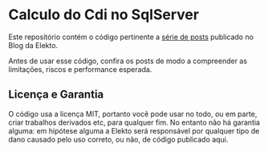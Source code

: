 # Calculo do Cdi no SqlServer

Este repositório contém o código pertinente a [série de posts](https://elekto.com.br/Blog/Tags/cdi) publicado no Blog da Elekto.

Antes de usar esse código, confira os posts de modo a compreender as limitações, riscos e performance esperada.

## Licença e Garantia

O código usa a licença MIT, portanto você pode usar no todo, ou em parte, criar trabalhos derivados etc, para qualquer fim. No entanto não há garantia alguma: em hipótese alguma a Elekto será responsável por qualquer tipo de dano causado pelo uso correto, ou não, de código publicado aqui.
